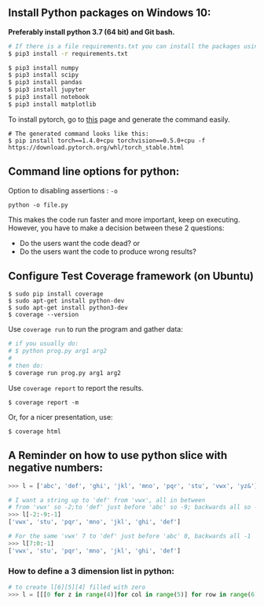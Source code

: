 ## Install Python packages on Windows 10:

**Preferably install python 3.7 (64 bit) and Git bash.**
```bash
# If there is a file requirements.txt you can install the packages using this command:
$ pip3 install -r requirements.txt

$ pip3 install numpy
$ pip3 install scipy
$ pip3 install pandas
$ pip3 install jupyter
$ pip3 install notebook
$ pip3 install matplotlib
```
To install pytorch, go to [this](https://pytorch.org/get-started/locally/) page and generate the command easily. 
```
# The generated command looks like this:
$ pip install torch==1.4.0+cpu torchvision==0.5.0+cpu -f https://download.pytorch.org/whl/torch_stable.html
```

## Command line options for python:

Option to disabling assertions : `-o`
```
python -o file.py
```
This makes the code run faster and more important, keep on executing.
However, you have to make a decision between these 2 questions:
- Do the users want the code dead? or
- Do the users want the code to produce wrong results?

## Configure Test Coverage framework (on Ubuntu)

```
$ sudo pip install coverage
$ sudo apt-get install python-dev
$ sudo apt-get install python3-dev
$ coverage --version
```
Use `coverage run` to run the program and gather data:
```bash
# if you usually do:
# $ python prog.py arg1 arg2
#
# then do:
$ coverage run prog.py arg1 arg2
```
Use `coverage report` to report the results.
```
$ coverage report -m
```
Or, for a nicer presentation, use:
```
$ coverage html
```

## A Reminder on how to use python slice with negative numbers:
```python
>>> l = ['abc', 'def', 'ghi', 'jkl', 'mno', 'pqr', 'stu', 'vwx', 'yz&']

# I want a string up to 'def' from 'vwx', all in between
# from 'vwx' so -2;to 'def' just before 'abc' so -9; backwards all so -1.
>>> l[-2:-9:-1]
['vwx', 'stu', 'pqr', 'mno', 'jkl', 'ghi', 'def']

# For the same 'vwx' 7 to 'def' just before 'abc' 0, backwards all -1
>>> l[7:0:-1]
['vwx', 'stu', 'pqr', 'mno', 'jkl', 'ghi', 'def']
```

### How to define a 3 dimension list in python:
```python
# to create l[6][5][4] filled with zero
>>> l = [[[0 for z in range(4)]for col in range(5)] for row in range(6)]
```
